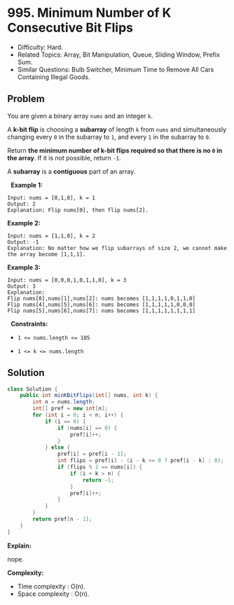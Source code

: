# 995. Minimum Number of K Consecutive Bit Flips

- Difficulty: Hard.
- Related Topics: Array, Bit Manipulation, Queue, Sliding Window, Prefix Sum.
- Similar Questions: Bulb Switcher, Minimum Time to Remove All Cars Containing Illegal Goods.

## Problem

You are given a binary array ```nums``` and an integer ```k```.

A **k-bit flip** is choosing a **subarray** of length ```k``` from ```nums``` and simultaneously changing every ```0``` in the subarray to ```1```, and every ```1``` in the subarray to ```0```.

Return **the minimum number of **k-bit flips** required so that there is no **```0```** in the array**. If it is not possible, return ```-1```.

A **subarray** is a **contiguous** part of an array.

 
**Example 1:**

```
Input: nums = [0,1,0], k = 1
Output: 2
Explanation: Flip nums[0], then flip nums[2].
```

**Example 2:**

```
Input: nums = [1,1,0], k = 2
Output: -1
Explanation: No matter how we flip subarrays of size 2, we cannot make the array become [1,1,1].
```

**Example 3:**

```
Input: nums = [0,0,0,1,0,1,1,0], k = 3
Output: 3
Explanation: 
Flip nums[0],nums[1],nums[2]: nums becomes [1,1,1,1,0,1,1,0]
Flip nums[4],nums[5],nums[6]: nums becomes [1,1,1,1,1,0,0,0]
Flip nums[5],nums[6],nums[7]: nums becomes [1,1,1,1,1,1,1,1]
```

 
**Constraints:**


	
- ```1 <= nums.length <= 105```
	
- ```1 <= k <= nums.length```



## Solution

```java
class Solution {
    public int minKBitFlips(int[] nums, int k) {
        int n = nums.length;
        int[] pref = new int[n];
        for (int i = 0; i < n; i++) {
            if (i == 0) {
                if (nums[i] == 0) {
                    pref[i]++;
                }
            } else {
                pref[i] = pref[i - 1];
                int flips = pref[i] - (i - k >= 0 ? pref[i - k] : 0);
                if (flips % 2 == nums[i]) {
                    if (i + k > n) {
                        return -1;
                    }
                    pref[i]++;
                }
            }
        }
        return pref[n - 1];
    }
}
```

**Explain:**

nope.

**Complexity:**

* Time complexity : O(n).
* Space complexity : O(n).
